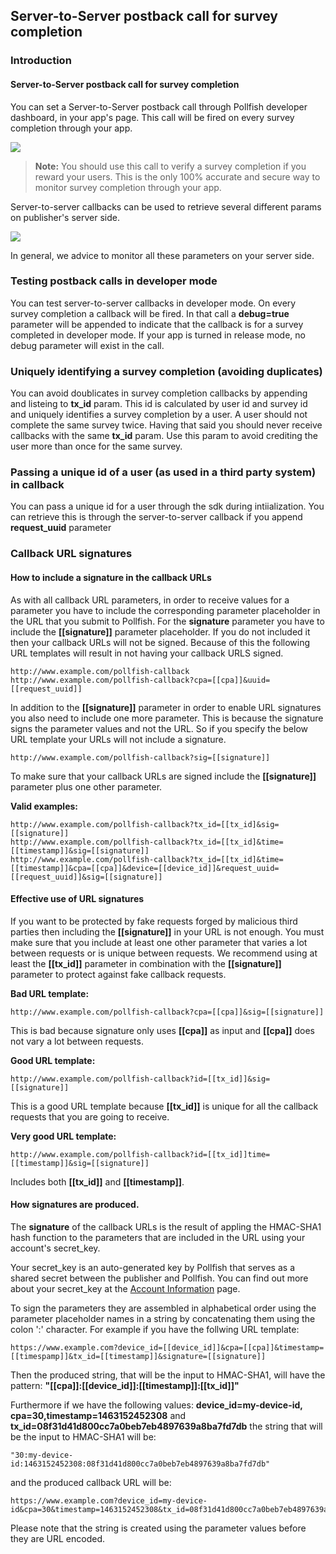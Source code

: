 
## Server-to-Server postback call for survey completion

### Introduction

#### Server-to-Server postback call for survey completion


You can set a Server-to-Server postback call through Pollfish developer dashboard, in your app's page. This call will be fired on every survey completion through your app. 

<img src="https://storage.googleapis.com/pollfish-images/s2s.png">

> **Note:** You should use this call to verify a survey completion if you reward your users. This is the only 100% accurate and secure way to monitor survey completion through your app.

Server-to-server callbacks can be used to retrieve several different params on publisher's server side.

<img src="https://storage.googleapis.com/pollfish-images/s2s_call.png">

In general, we advice to monitor all these parameters on your server side.

###  Testing postback calls in developer mode 

You can test server-to-server callbacks in developer mode. On every survey completion a callback will be fired. In that call a **debug=true** parameter will be appended to indicate that the callback is for a survey completed in developer mode. If your app is turned in release mode, no debug parameter will exist in the call.

### Uniquely identifying a survey completion (avoiding duplicates)

You can avoid doublicates in survey completion callbacks by appending and listeing to **tx_id** param. This id is calculated by user id and survey id and uniquely identifies a survey completion by a user. A user should not complete the same survey twice. Having that said you should never receive callbacks with the same **tx_id** param. Use this param to avoid crediting the user more than once for the same survey.   

### Passing a unique id of a user (as used in a third party system) in callback

You can pass a unique id for a user through the sdk during intiialization. You can retrieve this is through the server-to-server callback if you append **request_uuid** parameter

### Callback URL signatures

#### How to include a signature in the callback URLs

As with all callback URL parameters, in order to receive values for a parameter you have to include the corresponding parameter placeholder in the URL that you submit to Pollfish. For the **signature** parameter you have to include the **[[signature]]** parameter placeholder. If you do not included it then your callback URLs will not be signed. Because of this the following URL templates will result in not having your callback URLS signed.

```
http://www.example.com/pollfish-callback
http://www.example.com/pollfish-callback?cpa=[[cpa]]&uuid=[[request_uuid]]
```
In addition to the **[[signature]]** parameter in order to enable URL signatures you also need to include one more parameter. This is because the signature signs the parameter values and not the URL. So if you specify the below URL template your URLs will not include a signature.

```
http://www.example.com/pollfish-callback?sig=[[signature]]
```
To make sure that your callback URLs are signed include the **[[signature]]** parameter plus one other parameter.

**Valid examples:**

```
http://www.example.com/pollfish-callback?tx_id=[[tx_id]&sig=[[signature]]
http://www.example.com/pollfish-callback?tx_id=[[tx_id]&time=[[timestamp]]&sig=[[signature]]
http://www.example.com/pollfish-callback?tx_id=[[tx_id]&time=[[timestamp]]&cpa=[[cpa]]&device=[[device_id]]&request_uuid=[[request_uuid]]&sig=[[signature]]
```

#### Effective use of URL signatures

If you want to be protected by fake requests forged by malicious third parties then including the **[[signature]]** in your URL is not enough. You must make sure that you include at least one other parameter that varies a lot between requests or is unique between requests. We recommend using at least the **[[tx_id]]** parameter in combination with the **[[signature]]** parameter to protect against fake callback requests. 

**Bad URL template:**

```
http://www.example.com/pollfish-callback?cpa=[[cpa]]&sig=[[signature]]
```

This is bad because signature only uses **[[cpa]]** as input and **[[cpa]]** does not vary a lot between requests.

**Good URL template:**

```
http://www.example.com/pollfish-callback?id=[[tx_id]]&sig=[[signature]]
```

This is a good URL template because **[[tx_id]]** is unique for all the callback requests that you are going to receive.

**Very good URL template:**

```
http://www.example.com/pollfish-callback?id=[[tx_id]]time=[[timestamp]]&sig=[[signature]]
```

Includes both **[[tx_id]]** and **[[timestamp]]**.

#### How signatures are produced.

The **signature** of the callback URLs is the result of appling the HMAC-SHA1 hash function to the parameters that are included in the URL using your account's secret_key.

Your secret_key is an auto-generated key by Pollfish that serves as a shared secret between the publisher and Pollfish. You can find out more about your secret_key at the [Account Information](//www.pollfish.com/dashboard/account) page.

To sign the parameters they are assembled in alphabetical order using the parameter placeholder names in a string by concatenating them using the colon ':' character. For example if you have the follwing URL template:

```
https://www.example.com?device_id=[[device_id]]&cpa=[[cpa]]&timestamp=[[timespamp]]&tx_id=[[timestamp]]&signature=[[signature]]
```
Then the produced string, that will be the input to HMAC-SHA1, will have the pattern: **"[[cpa]]:[[device_id]]:[[timestamp]]:[[tx_id]]"**

Furthermore if we have the following values: **device_id=my-device-id, cpa=30,timestamp=1463152452308** and **tx_id=08f31d41d800cc7a0beb7eb4897639a8ba7fd7db** the string that will be the input to HMAC-SHA1 will be:

```
"30:my-device-id:1463152452308:08f31d41d800cc7a0beb7eb4897639a8ba7fd7db"
```

and the produced callback URL will be:

```
https://www.example.com?device_id=my-device-id&cpa=30&timestamp=1463152452308&tx_id=08f31d41d800cc7a0beb7eb4897639a8ba7fd7db&signature=3493ed0af36198c5c4a30ec531542b888cd84106
```

Please note that the string is created using the parameter values before they are URL encoded.
